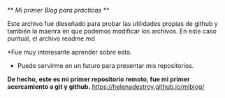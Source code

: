 ** *Mi primer Blog para prácticas* **

Este archivo fue dieseñado para probar las utilidades propias de github y también la maenra en que podemos modificar los archivos. En este caso puntual, el archivo readme.md

*Fue muy interesante aprender sobre esto.
* Puede servirme en un futuro para presentar mis repositorios.


**De hecho, este es mi primer repositorio remoto, fue mi primer acercamiento a git y github.**
https://helenadestroy.github.io/miblog/

